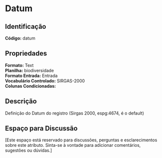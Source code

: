 # Datum

## Identificação
**Código:** datum

## Propriedades
**Formato:** Text  
**Planilha:** biodiversidade  
**Formato Entrada:** Entrada  
**Vocabulário Controlado:** SIRGAS-2000  
**Colunas Condicionadas:**   

## Descrição
Definição do Datum do registro (Sirgas 2000, espg:4674, é o default)

## Espaço para Discussão
[Este espaço está reservado para discussões, perguntas e esclarecimentos sobre este atributo. Sinta-se à vontade para adicionar comentários, sugestões ou dúvidas.]
